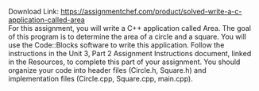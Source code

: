 Download Link: https://assignmentchef.com/product/solved-write-a-c-application-called-area
<br>
For this assignment, you will write a C++ application called Area. The goal of this program is to determine the area of a circle and a square. You will use the Code::Blocks software to write this application. Follow the instructions in the Unit 3, Part 2 Assignment Instructions document, linked in the Resources, to complete this part of your assignment. You should organize your code into header files (Circle.h, Square.h) and implementation files (Circle.cpp, Square.cpp, main.cpp).